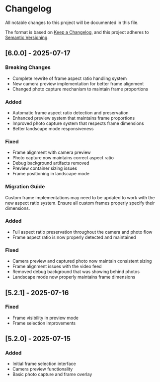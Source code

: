 # Changelog

All notable changes to this project will be documented in this file.

The format is based on [Keep a Changelog](https://keepachangelog.com/en/1.0.0/),
and this project adheres to [Semantic Versioning](https://semver.org/spec/v2.0.0.html).

## [6.0.0] - 2025-07-17

### Breaking Changes
- Complete rewrite of frame aspect ratio handling system
- New camera preview implementation for better frame alignment
- Changed photo capture mechanism to maintain frame proportions

### Added
- Automatic frame aspect ratio detection and preservation
- Enhanced preview system that maintains frame proportions
- Improved photo capture system that respects frame dimensions
- Better landscape mode responsiveness

### Fixed
- Frame alignment with camera preview
- Photo capture now maintains correct aspect ratio
- Debug background artifacts removed
- Preview container sizing issues
- Frame positioning in landscape mode

### Migration Guide
Custom frame implementations may need to be updated to work with the new aspect ratio system. Ensure all custom frames properly specify their dimensions.

### Added
- Full aspect ratio preservation throughout the camera and photo flow
- Frame aspect ratio is now properly detected and maintained

### Fixed
- Camera preview and captured photo now maintain consistent sizing
- Frame alignment issues with the video feed
- Removed debug background that was showing behind photos
- Landscape mode now properly maintains frame dimensions

## [5.2.1] - 2025-07-16

### Fixed
- Frame visibility in preview mode
- Frame selection improvements

## [5.2.0] - 2025-07-15

### Added
- Initial frame selection interface
- Camera preview functionality
- Basic photo capture and frame overlay
